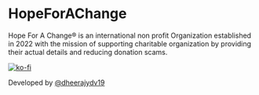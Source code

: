 # HopeForAChange
 
Hope For A Change® is an international non profit Organization established in 2022 with the mission of supporting charitable organization by providing their actual details and reducing donation scams.

[![ko-fi](https://ko-fi.com/img/githubbutton_sm.svg)](https://ko-fi.com/K3K4CGTLK)

Developed by [@dheerajydv19](https://github.com/dheerajydv19)

